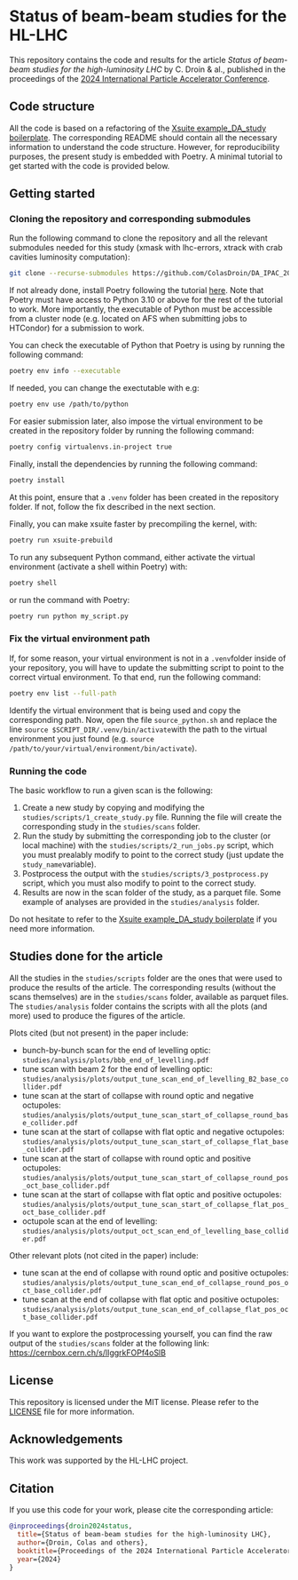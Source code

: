 # Status of beam-beam studies for the HL-LHC

This repository contains the code and results for the article *Status of beam-beam studies for the high-luminosity LHC* by C. Droin & al., published in the proceedings of the [2024 International Particle Accelerator Conference](https://ipac24.org/).

## Code structure

All the code is based on a refactoring of the [Xsuite example_DA_study boilerplate](https://github.com/xsuite/example_DA_study). The corresponding README should contain all the necessary information to understand the code structure. However, for reproducibility purposes, the present study is embedded with Poetry. A minimal tutorial to get started with the code is provided below.

## Getting started

### Cloning the repository and corresponding submodules

Run the following command to clone the repository and all the relevant submodules needed for this study (xmask with lhc-errors, xtrack with crab cavities luminosity computation):

```bash
git clone --recurse-submodules https://github.com/ColasDroin/DA_IPAC_2024.git
```

If not already done, install Poetry following the tutorial [here](https://python-poetry.org/docs/). Note that Poetry must have access to Python 3.10 or above for the rest of the tutorial to work. More importantly, the executable of Python must be accessible from a cluster node (e.g. located on AFS when submitting jobs to HTCondor) for a submission to work.

You can check the executable of Python that Poetry is using by running the following command:

```bash
poetry env info --executable
```

If needed, you can change the exectutable with e.g:

```bash
poetry env use /path/to/python
```

For easier submission later, also impose the virtual environment to be created in the repository folder by running the following command:

```bash
poetry config virtualenvs.in-project true
```

Finally, install the dependencies by running the following command:

```bash
poetry install
```

At this point, ensure that a `.venv` folder has been created in the repository folder. If not, follow the fix described in the next section.

Finally, you can make xsuite faster by precompiling the kernel, with:

```bash
poetry run xsuite-prebuild
```

To run any subsequent Python command, either activate the virtual environment (activate a shell within Poetry) with:

```bash
poetry shell
```

or run the command with Poetry:

```bash
poetry run python my_script.py
```

### Fix the virtual environment path

If, for some reason, your virtual environment is not in a `.venv`folder inside of your repository, you will have to
update the submitting script to point to the correct virtual environment. To that end, run the following command:

```bash
poetry env list --full-path
```

Identify the virtual environment that is being used and copy the corresponding path. Now, open the file `source_python.sh` and replace the line `source $SCRIPT_DIR/.venv/bin/activate`with the path to the virtual environment you just found (e.g. `source /path/to/your/virtual/environment/bin/activate`).

### Running the code

The basic workflow to run a given scan is the following:

1. Create a new study by copying and modifying the `studies/scripts/1_create_study.py` file. Running the file will create the corresponding study in the `studies/scans` folder.
2. Run the study by submitting the corresponding job to the cluster (or local machine) with the `studies/scripts/2_run_jobs.py` script, which you must prealably modify to point to the correct study (just update the `study_name`variable).
3. Postprocess the output with the `studies/scripts/3_postprocess.py` script, which you must also modify to point to the correct study.
4. Results are now in the scan folder of the study, as a parquet file. Some example of analyses are provided in the `studies/analysis` folder.

Do not hesitate to refer to the [Xsuite example_DA_study boilerplate](https://github.com/xsuite/example_DA_study) if you need more information.

## Studies done for the article

All the studies in the `studies/scripts` folder are the ones that were used to produce the results of the article. The corresponding results (without the scans themselves) are in the `studies/scans` folder, available as parquet files. The `studies/analysis` folder contains the scripts with all the plots (and more) used to produce the figures of the article.

Plots cited (but not present) in the paper include:

- bunch-by-bunch scan for the end of levelling optic: `studies/analysis/plots/bbb_end_of_levelling.pdf`
- tune scan with beam 2 for the end of levelling optic: `studies/analysis/plots/output_tune_scan_end_of_levelling_B2_base_collider.pdf`
- tune scan at the start of collapse with round optic and negative octupoles: `studies/analysis/plots/output_tune_scan_start_of_collapse_round_base_collider.pdf`
- tune scan at the start of collapse with flat optic and negative octupoles: `studies/analysis/plots/output_tune_scan_start_of_collapse_flat_base_collider.pdf`
- tune scan at the start of collapse with round optic and positive octupoles: `studies/analysis/plots/output_tune_scan_start_of_collapse_round_pos_oct_base_collider.pdf`
- tune scan at the start of collapse with flat optic and positive octupoles: `studies/analysis/plots/output_tune_scan_start_of_collapse_flat_pos_oct_base_collider.pdf`
- octupole scan at the end of levelling: `studies/analysis/plots/output_oct_scan_end_of_levelling_base_collider.pdf`

Other relevant plots (not cited in the paper) include:

- tune scan at the end of collapse with round optic and positive octupoles: `studies/analysis/plots/output_tune_scan_end_of_collapse_round_pos_oct_base_collider.pdf`
- tune scan at the end of collapse with flat optic and positive octupoles: `studies/analysis/plots/output_tune_scan_end_of_collapse_flat_pos_oct_base_collider.pdf`

If you want to explore the postprocessing yourself, you can find the raw output of the `studies/scans` folder at the following link: <https://cernbox.cern.ch/s/lIggrkFOPf4oSlB>

## License

This repository is licensed under the MIT license. Please refer to the [LICENSE](LICENSE) file for more information.

## Acknowledgements

This work was supported by the HL-LHC project.

## Citation

If you use this code for your work, please cite the corresponding article:

```bibtex
@inproceedings{droin2024status,
  title={Status of beam-beam studies for the high-luminosity LHC},
  author={Droin, Colas and others},
  booktitle={Proceedings of the 2024 International Particle Accelerator Conference (IPAC'24)},
  year={2024}
}
```
